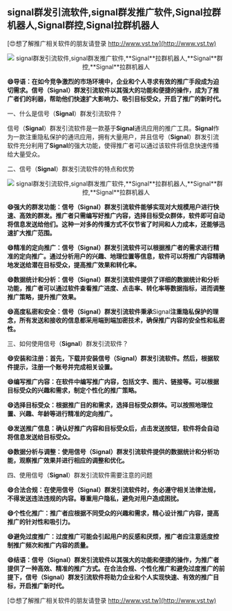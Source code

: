 ## **signal群发引流软件,signal群发推广软件,**Signal**拉群机器人,**Signal**群控,**Signal**拉群机器人**

[😍想了解推广相关软件的朋友请登录 http://www.vst.tw](http://www.vst.tw)

 <center><img src="https://vst.tw/MP4/tuiguang/png/3.png" alt="signal群发引流软件,signal群发推广软件,**Signal**拉群机器人,**Signal**群控,**Signal**拉群机器人"></center>

**😄导语：在如今竞争激烈的市场环境中，企业和个人寻求有效的推广手段成为迫切需求。信号（**Signal**）群发引流软件以其强大的功能和便捷的操作，成为了推广者们的利器，帮助他们快速扩大影响力、吸引目标受众，开启了推广的新时代。**

一、什么是信号（**Signal**）群发引流软件？

信号（**Signal**）群发引流软件是一款基于**Signal**通讯应用的推广工具。**Signal**作为一款注重隐私保护的通讯应用，拥有大量用户，并且信号（**Signal**）群发引流软件充分利用了**Signal**的强大功能，使得推广者可以通过该软件将信息快速传播给大量受众。

二、信号（**Signal**）群发引流软件的特点和优势

 <center><img src="https://vst.tw/MP4/tuiguang/png/4.png" alt="signal群发引流软件,signal群发推广软件,**Signal**拉群机器人,**Signal**群控,**Signal**拉群机器人"></center>

**😄强大的群发功能：信号（**Signal**）群发引流软件能够实现对大规模用户进行快速、高效的群发。推广者只需编写好推广内容，选择目标受众群体，软件即可自动将信息发送给他们。这种一对多的传播方式不仅节省了时间和人力成本，还能够迅速扩大推广范围。**

**😄精准的定向推广：信号（**Signal**）群发引流软件可以根据推广者的需求进行精准的定向推广。通过分析用户的兴趣、地理位置等信息，软件可以将推广内容精确地发送给潜在目标受众，提高推广效果和转化率。**

**😄数据统计和分析：信号（**Signal**）群发引流软件提供了详细的数据统计和分析功能，推广者可以通过软件查看推广进度、点击率、转化率等数据指标，进而调整推广策略，提升推广效果。**

**😄高度私密和安全：信号（**Signal**）群发引流软件秉承**Signal**注重隐私保护的理念，所有发送和接收的信息都采用端到端加密技术，确保推广内容的安全性和私密性。**

三、如何使用信号（**Signal**）群发引流软件？

**😄安装和注册：首先，下载并安装信号（**Signal**）群发引流软件。然后，根据软件提示，注册一个账号并完成相关设置。**

**😄编写推广内容：在软件中编写推广内容，包括文字、图片、链接等。可以根据目标受众的兴趣和需求，制定个性化的推广策略。**

**😄选择目标受众：根据推广目的和需求，选择目标受众群体。可以按照地理位置、兴趣、年龄等进行精准的定向推广。**

**😄发送推广信息：确认好推广内容和目标受众后，点击发送按钮，软件将会自动将信息发送给目标受众。**

**😄数据分析与调整：使用信号（**Signal**）群发引流软件提供的数据统计和分析功能，观察推广效果并进行相应的调整和优化。**

四、使用信号（**Signal**）群发引流软件需要注意的问题

**😄合法合规：在使用信号（**Signal**）群发引流软件时，务必遵守相关法律法规，不得发送违法违规的内容。尊重用户隐私，避免对用户造成困扰。**

**😄个性化推广：推广者应根据不同受众的兴趣和需求，精心设计推广内容，提高推广的针对性和吸引力。**

**😄避免过度推广：过度推广可能会引起用户的反感和厌烦，推广者应注意适度控制推广频次和推广内容的质量。**

**😄结语：信号（**Signal**）群发引流软件以其强大的功能和便捷的操作，为推广者提供了一种高效、精准的推广方式。在合法合规、个性化推广和避免过度推广的前提下，信号（**Signal**）群发引流软件将助力企业和个人实现快速、有效的推广目标，开启推广新时代。**

[😍想了解推广相关软件的朋友请登录 http://www.vst.tw](http://www.vst.tw)



